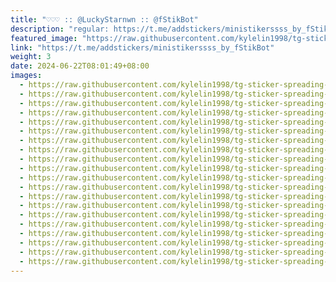 ```yaml
---
title: "♡♡♡ :: @LuckyStarnwn :: @fStikBot"
description: "regular: https://t.me/addstickers/ministikerssss_by_fStikBot"
featured_image: "https://raw.githubusercontent.com/kylelin1998/tg-sticker-spreading-worldwide-images/main/img/f1bec285-a600-4e84-b1fb-ff64e735f738.jpg"
link: "https://t.me/addstickers/ministikerssss_by_fStikBot"
weight: 3
date: 2024-06-22T08:01:49+08:00
images:
  - https://raw.githubusercontent.com/kylelin1998/tg-sticker-spreading-worldwide-images/main/img/f1bec285-a600-4e84-b1fb-ff64e735f738.jpg
  - https://raw.githubusercontent.com/kylelin1998/tg-sticker-spreading-worldwide-images/main/img/7cf55754-bfc5-4b2f-ac83-9a14a8aec96b.jpg
  - https://raw.githubusercontent.com/kylelin1998/tg-sticker-spreading-worldwide-images/main/img/7fead84e-19a6-4ef1-9c4d-aae92d3528c0.jpg
  - https://raw.githubusercontent.com/kylelin1998/tg-sticker-spreading-worldwide-images/main/img/d6360603-2edb-461b-b3db-7d0130417c89.jpg
  - https://raw.githubusercontent.com/kylelin1998/tg-sticker-spreading-worldwide-images/main/img/f6f96f9d-2521-4c8b-882a-ffa1ace61a8a.jpg
  - https://raw.githubusercontent.com/kylelin1998/tg-sticker-spreading-worldwide-images/main/img/6797d47a-9b16-45dd-ae02-1e88a5079115.jpg
  - https://raw.githubusercontent.com/kylelin1998/tg-sticker-spreading-worldwide-images/main/img/216535b7-db19-4888-8ddf-24517345319b.jpg
  - https://raw.githubusercontent.com/kylelin1998/tg-sticker-spreading-worldwide-images/main/img/44667700-f577-4b6b-a8f0-c2c7e9091e82.jpg
  - https://raw.githubusercontent.com/kylelin1998/tg-sticker-spreading-worldwide-images/main/img/f9aeb8f9-58f4-459a-b89d-b92d40d350fa.jpg
  - https://raw.githubusercontent.com/kylelin1998/tg-sticker-spreading-worldwide-images/main/img/d4b6e312-6507-4037-ac16-c2d34c1f3cc5.jpg
  - https://raw.githubusercontent.com/kylelin1998/tg-sticker-spreading-worldwide-images/main/img/2c2fe55f-bed5-4b09-8c21-e9c2e5dbc209.jpg
  - https://raw.githubusercontent.com/kylelin1998/tg-sticker-spreading-worldwide-images/main/img/f29870dd-0dc2-458a-8277-0fb12bd56e33.jpg
  - https://raw.githubusercontent.com/kylelin1998/tg-sticker-spreading-worldwide-images/main/img/2aabeeb7-f35f-4726-bafb-d89ecbd73844.jpg
  - https://raw.githubusercontent.com/kylelin1998/tg-sticker-spreading-worldwide-images/main/img/9641d198-d752-473e-945a-584dc5aeeee9.jpg
  - https://raw.githubusercontent.com/kylelin1998/tg-sticker-spreading-worldwide-images/main/img/116fa83a-5e35-4389-a2f8-e698f6127ea4.jpg
  - https://raw.githubusercontent.com/kylelin1998/tg-sticker-spreading-worldwide-images/main/img/bda10448-d126-4242-9693-31c4b1a95527.jpg
  - https://raw.githubusercontent.com/kylelin1998/tg-sticker-spreading-worldwide-images/main/img/aa121685-8b4f-4828-bddc-181c97f84ce8.jpg
  - https://raw.githubusercontent.com/kylelin1998/tg-sticker-spreading-worldwide-images/main/img/15abe4f5-a928-448f-bf1d-c9dea8420d47.jpg
  - https://raw.githubusercontent.com/kylelin1998/tg-sticker-spreading-worldwide-images/main/img/4da0aeab-a0d1-4cf8-abe0-0a163110ae48.jpg
  - https://raw.githubusercontent.com/kylelin1998/tg-sticker-spreading-worldwide-images/main/img/66b2840f-334b-4cec-b1f3-abc228f77154.jpg
---
```

